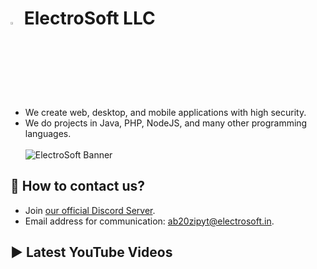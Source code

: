 # <img src="https://github.com/electrosoftllc/.github/raw/master/profile/icon.png" width="3%"/> ElectroSoft LLC
- We create web, desktop, and mobile applications with high security.
- We do projects in Java, PHP, NodeJS, and many other programming languages.
<br><br>
![ElectroSoft Banner](https://raw.githubusercontent.com/electrosoftllc/.github/master/profile/banner.png)

## 📱 How to contact us?
- Join [our official Discord Server](https://discord.gg/jsSGFeR).
- Email address for communication: [ab20zipyt@electrosoft.in](mailto:ab20zipyt@electrosoft.in).

## ▶️ Latest YouTube Videos
<!-- YouTube:START -->
<!-- YouTube:END -->

